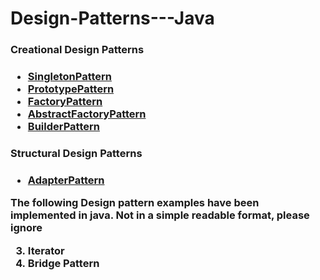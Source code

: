 


<H1> Design-Patterns---Java </H1>
  
  <h3><a href=""></a>Creational Design Patterns <H3>

   <ul>
   	 <li><a href="https://github.com/ajayv14/Design-Patterns---Java/blob/master/SingletonPattern.java">SingletonPattern</a></li>
     <li><a href="https://github.com/ajayv14/Design-Patterns---Java/blob/master/PrototypePattern.java">PrototypePattern</a></li>
     <li><a href="https://github.com/ajayv14/Design-Patterns---Java/blob/master/FactoryDesignPattern.java">FactoryPattern</a></li>
     <li><a href="https://github.com/ajayv14/Design-Patterns---Java/blob/master/AbstractFactoryPattern.java">AbstractFactoryPattern</a></li>
     <li><a href="https://github.com/ajayv14/Design-Patterns---Java/blob/master/BuilderPattern.java">BuilderPattern</a></li>
   </ul>  

   <h3><a href=""></a>Structural Design Patterns <H3>

   <ul>
   	 <li><a href="https://github.com/ajayv14/Design-Patterns---Java/blob/master/AdapterPattern.java">AdapterPattern</a></li>
   </ul>  










The following Design pattern examples have been implemented in java.
Not in a simple readable format, please ignore 

3. Iterator                   
9. Bridge Pattern
